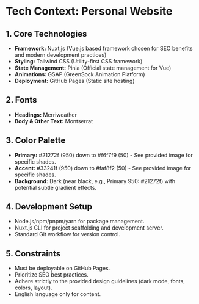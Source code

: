 # Tech Context: Personal Website

## 1. Core Technologies

*   **Framework:** Nuxt.js (Vue.js based framework chosen for SEO benefits and modern development practices)
*   **Styling:** Tailwind CSS (Utility-first CSS framework)
*   **State Management:** Pinia (Official state management for Vue)
*   **Animations:** GSAP (GreenSock Animation Platform)
*   **Deployment:** GitHub Pages (Static site hosting)

## 2. Fonts

*   **Headings:** Merriweather
*   **Body & Other Text:** Montserrat

## 3. Color Palette

*   **Primary:** #21272f (950) down to #f6f7f9 (50) - See provided image for specific shades.
*   **Accent:** #33241f (950) down to #faf8f2 (50) - See provided image for specific shades.
*   **Background:** Dark (near black, e.g., Primary 950: #21272f) with potential subtle gradient effects.

## 4. Development Setup

*   Node.js/npm/pnpm/yarn for package management.
*   Nuxt.js CLI for project scaffolding and development server.
*   Standard Git workflow for version control.

## 5. Constraints

*   Must be deployable on GitHub Pages.
*   Prioritize SEO best practices.
*   Adhere strictly to the provided design guidelines (dark mode, fonts, colors, layout).
*   English language only for content.
